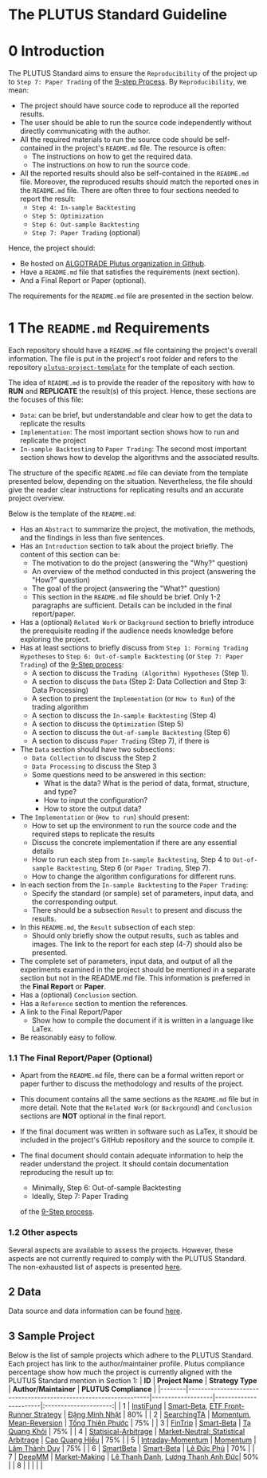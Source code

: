 # The PLUTUS Standard Guideline

# 0 Introduction
The PLUTUS Standard aims to ensure the `Reproducibility` of the project up to `Step 7: Paper Trading` of the [9-step Process](https://hub.algotrade.vn/knowledge-hub/steps-to-develop-a-trading-algorithm/). By `Reproducibility`, we mean:
- The project should have source code to reproduce all the reported results.
- The user should be able to run the source code independently without directly communicating with the author.
- All the required materials to run the source code should be self-contained in the project's `README.md` file. The resource is often:
    - The instructions on how to get the required data.
    - The instructions on how to run the source code.
- All the reported results should also be self-contained in the `README.md` file. Moreover, the reproduced results should match the reported ones in the `README.md` file. There are often three to four sections needed to report the result:
    - `Step 4: In-sample Backtesting`
    - `Step 5: Optimization`
    - `Step 6: Out-sample Backtesting`
    - `Step 7: Paper Trading` (optional)

Hence, the project should:
- Be hosted on [ALGOTRADE Plutus organization in Github](https://github.com/algotrade-research).
- Have a `README.md` file that satisfies the requirements (next section).
- And a Final Report or Paper (optional).

The requirements for the `README.md` file are presented in the section below.

# 1 The `README.md` Requirements
Each repository should have a `README.md` file containing the project's overall information. The file is put in the project's root folder and refers to the repository [`plutus-project-template`](https://github.com/algotrade-research/plutus-project-template) for the template of each section.

The idea of `README.md` is to provide the reader of the repository with how to **RUN** and **REPLICATE** the result(s) of this project. Hence, these sections are the focuses of this file:
- `Data`: can be brief, but understandable and clear how to get the data to replicate the results
- `Implementation`: The most important section shows how to run and replicate the project
- `In-sample Backtesting` to `Paper Trading`: The second most important section shows how to develop the algorithms and the associated results.

The structure of the specific `README.md` file can deviate from the template presented below, depending on the situation. Nevertheless, the file should give the reader clear instructions for replicating results and an accurate project overview.

Below is the template of the `README.md`:
- Has an `Abstract` to summarize the project, the motivation, the methods, and the findings in less than five sentences.
- Has an `Introduction` section to talk about the project briefly. The content of this section can be:
    - The motivation to do the project (answering the "Why?" question)
    - An overview of the method conducted in this project (answering the "How?" question)
    - The goal of the project (answering the "What?" question)
    - This section in the `README.md` file should be brief. Only 1-2 paragraphs are sufficient. Details can be included in the final report/paper.
- Has a (optional) `Related Work` or `Background` section to briefly introduce the prerequisite reading if the audience needs knowledge before exploring the project.
- Has at least sections to briefly discuss from `Step 1: Forming Trading Hypotheses` to `Step 6: Out-of-sample Backtesting` (or `Step 7: Paper Trading`) of the [9-Step process](https://hub.algotrade.vn/knowledge-hub/steps-to-develop-a-trading-algorithm/):
    - A section to discuss the `Trading (Algorithm) Hypotheses` (Step 1).
    - A section to discuss the `Data` (Step 2: Data Collection and Step 3: Data Processing)
    - A section to present the `Implementation` (or `How to Run`) of the trading algorithm
    - A section to discuss the `In-sample Backtesting` (Step 4)
    - A section to discuss the `Optimization` (Step 5)
    - A section to discuss the `Out-of-sample Backtesting` (Step 6) 
    - A section to discuss `Paper Trading` (Step 7), if there is
- The `Data` section should have two subsections:
    - `Data Collection` to discuss the Step 2
    - `Data Processing` to discuss the Step 3
    - Some questions need to be answered in this section:
        - What is the data? What is the period of data, format, structure, and type?
        - How to input the configuration?
        - How to store the output data?
- The `Implementation` or (`How to run`) should present:
    - How to set up the environment to run the source code and the required steps to replicate the results
    - Discuss the concrete implementation if there are any essential details
    - How to run each step from `In-sample Backtesting`, Step 4 to `Out-of-sample Backtesting`, Step 6 (or `Paper Trading`, Step 7).
    - How to change the algorithm configurations for different runs.
- In each section from the `In-sample Backtesting` to the `Paper Trading`:
    - Specify the standard (or sample) set of parameters, input data, and the corresponding output.
    - There should be a subsection `Result` to present and discuss the results.
- In this `README.md`, the `Result` subsection of each step:
    - Should only briefly show the output results, such as tables and images. The link to the report for each step (4-7) should also be presented.
- The complete set of parameters, input data, and output of all the experiments examined in the project should be mentioned in a separate section but not in the README.md file. This information is preferred in the **Final Report** or **Paper**.
- Has a (optional) `Conclusion` section.
- Has a `Reference` section to mention the references.
- A link to the Final Report/Paper
    - Show how to compile the document if it is written in a language like LaTex.
- Be reasonably easy to follow.

### 1.1 The Final Report/Paper (Optional)
- Apart from the `README.md` file, there can be a formal written report or paper further to discuss the methodology and results of the project.
- This document contains all the same sections as the `README.md` file but in more detail. Note that the `Related Work` (or `Backrgound`) and `Conclusion` sections are **NOT** optional in the final report.
- If the final document was written in software such as LaTex, it should be included in the project's GitHub repository and the source to compile it.
- The final document should contain adequate information to help the reader understand the project. It should contain documentation reproducing the result up to:
    - Minimally, Step 6: Out-of-sample Backtesting
    - Ideally, Step 7: Paper Trading
    
    of the [9-Step process](https://hub.algotrade.vn/knowledge-hub/steps-to-develop-a-trading-algorithm/).

### 1.2 Other aspects
Several aspects are available to assess the projects. However, these aspects are not currently required to comply with the PLUTUS Standard. The non-exhausted list of aspects is presented [here](standard/plutus-assessment-guide.md).

## 2 Data
Data source and data information can be found [here](./data/DATA.md).

## 3 Sample Project
Below is the list of sample projects which adhere to the PLUTUS Standard. Each project has link to the author/maintainer profile. Plutus compliance percentage show how much the project is currently aligned with the PLUTUS Standard mention in Section 1:
| **ID** | **Project Name** | **Strategy Type** | **Author/Maintainer** | **PLUTUS Compliance** |
|--------|------------------------------------------------------------------|-------------------|-----------------------|:---------------------:|
| 1 | [InstiFund](https://github.com/algotrade-research/InstiFund) | [Smart-Beta](https://hub.algotrade.vn/knowledge-hub/smart-beta-strategies/), [ETF Front-Runner Strategy](https://hub.algotrade.vn/knowledge-hub/front-running-etf-strategy/) | [Đặng Minh Nhật](https://github.com/BJMinhNhut) | 80% |
| 2 | [SearchingTA](https://github.com/algotrade-research/SearchingTA) | [Momentum](https://hub.algotrade.vn/knowledge-hub/momentum-strategy/), [Mean-Reversion](https://hub.algotrade.vn/knowledge-hub/mean-reversion-strategy/) | [Tống Thiên Phước](https://github.com/tphuoc04/) | 75% |
| 3 | [FinTrip](https://github.com/algotrade-research/FinTrip) | [Smart-Beta](https://hub.algotrade.vn/knowledge-hub/smart-beta-strategies/) | [Tạ Quang Khôi](https://github.com/khoi-ta) | 75% |
| 4 | [Statisical-Arbitrage](https://github.com/algotrade-research/Statisical-Arbitrage) | [Market-Neutral: Statistical Arbitrage](https://hub.algotrade.vn/knowledge-hub/market-neutral-strategy/) | [Cao Quang Hiếu](https://github.com/HieuQCao) | 75% |
| 5 | [Intraday-Momentum](https://github.com/algotrade-research/Intraday-Momentum) | [Momentum](https://hub.algotrade.vn/knowledge-hub/momentum-strategy/) | [Lâm Thành Duy](https://github.com/ltduy6) | 75% |
| 6 | [SmartBeta](https://github.com/algotrade-research/SmartBeta) | [Smart-Beta](https://hub.algotrade.vn/knowledge-hub/smart-beta-strategies/) | [Lê Đức Phú](https://github.com/dphu2609) | 70% |
| 7 | [DeepMM](https://github.com/algotrade-research/deepmm) | [Market-Making](https://hub.algotrade.vn/knowledge-hub/market-making-strategy/) | [Lê Thanh Danh](https://github.com/danhleth), [Lương Thanh Anh Đức](https://github.com/luongthanhanhduc)| 50% |
| 8 | | | | |

<!-- | 7 | [scalping-strategy](https://github.com/algotrade-research/scalping-strategy) | [Scalping](https://hub.algotrade.vn/knowledge-hub/scalping-strategy/) | [Trần Thị Phương Linh](https://github.com/ttplinh) | 55% | -->